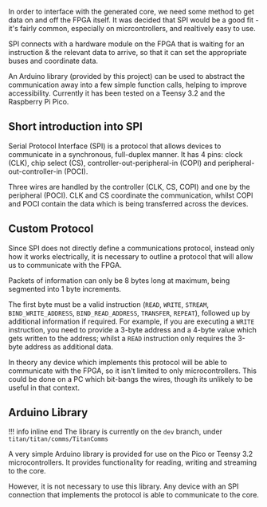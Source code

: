 In order to interface with the generated core, we need some method to get data on and off the FPGA itself. It was decided that SPI would be a good fit - it's fairly common, especially on micrcontrollers, and realtively easy to use.

SPI connects with a hardware module on the FPGA that is waiting for an instruction & the relevant data to arrive, so that it can set the appropriate buses and coordinate data.

An Arduino library (provided by this project) can be used to abstract the communication away into a few simple function calls, helping to improve accessibility. Currently it has been tested on a Teensy 3.2 and the Raspberry Pi Pico.

## Short introduction into SPI
Serial Protocol Interface (SPI) is a protocol that allows devices to communicate in a synchronous, full-duplex manner. It has 4 pins: clock (CLK), chip select (CS), controller-out-peripheral-in (COPI) and peripheral-out-controller-in (POCI).

Three wires are handled by the controller (CLK, CS, COPI) and one by the peripheral (POCI). CLK and CS coordinate the communication, whilst COPI and POCI contain the data which is being transferred across the devices.

## Custom Protocol

Since SPI does not directly define a communications protocol, instead only how it works electrically, it is necessary to outline a protocol that will allow us to communicate with the FPGA.

Packets of information can only be 8 bytes long at maximum, being segmented into 1 byte increments.

The first byte must be a valid instruction (``READ``, ``WRITE``, ``STREAM``, ``BIND_WRITE_ADDRESS``, ``BIND_READ_ADDRESS``, ``TRANSFER``, ``REPEAT``), followed up by additional information if required. For example, if you are executing a ``WRITE`` instruction, you need to provide a 3-byte address and a 4-byte value which gets written to the address; whilst a ``READ`` instruction only requires the 3-byte address as additional data.

In theory any device which implements this protocol will be able to communicate with the FPGA, so it isn't limited to only microcontrollers. This could be done on a PC which bit-bangs the wires, though its unlikely to be useful in that context.

## Arduino Library
!!! info inline end
    The library is currently on the ``dev`` branch, under ``titan/titan/comms/TitanComms``

A very simple Arduino library is provided for use on the Pico or Teensy 3.2 microcontrollers. It provides functionality for reading, writing and streaming to the core.

However, it is not necessary to use this library. Any device with an SPI connection that implements the protocol is able to communicate to the core.